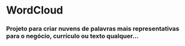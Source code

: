 # WordCloud
### Projeto para criar nuvens de palavras mais representativas para o negócio, currículo ou texto qualquer...
